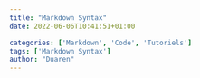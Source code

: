 ```yaml
---
title: "Markdown Syntax"
date: 2022-06-06T10:41:51+01:00

categories: ['Markdown', 'Code', 'Tutoriels']
tags: ['Markdown Syntax']
author: "Duaren"
---
```


